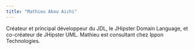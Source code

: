 ```yaml
---
title: "Mathieu Abou Aichi"
---
```


Créateur et principal développeur du JDL, le JHipster Domain Language,
et co-créateur de JHipster UML. Mathieu est consultant chez Ippon
Technologies.
